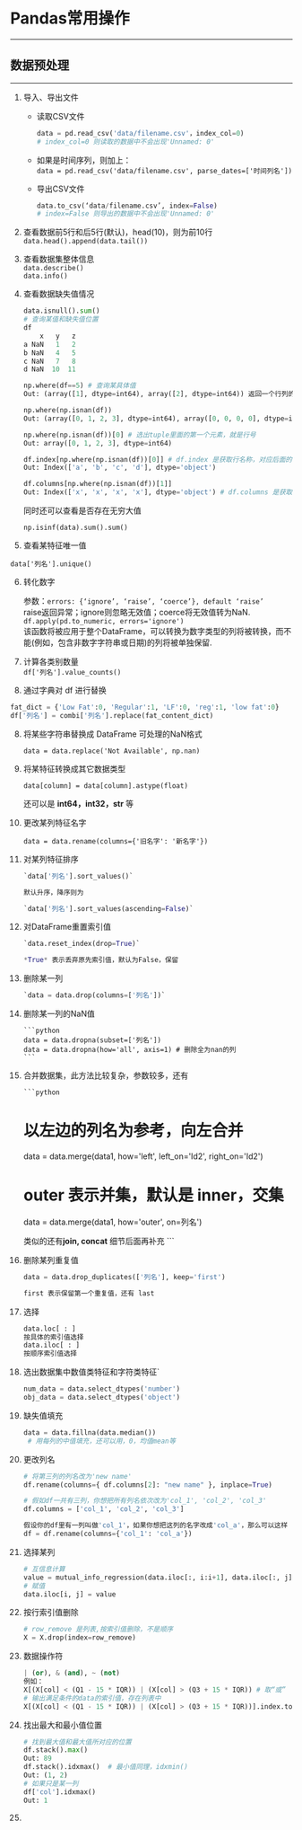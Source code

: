 # Pandas常用操作
---
## 数据预处理
---
1. 导入、导出文件  
   * 读取CSV文件  

     ```python
     data = pd.read_csv('data/filename.csv'，index_col=0)
     # index_col=0 则读取的数据中不会出现'Unnamed: 0'
     ```

   * 如果是时间序列，则加上：  
     `data = pd.read_csv('data/filename.csv', parse_dates=['时间列名'])`

   * 导出CSV文件

     ```python
     data.to_csv(‘data/filename.csv’, index=False)
     # index=False 则导出的数据中不会出现'Unnamed: 0'
     ```

2. 查看数据前5行和后5行(默认)，head(10)，则为前10行  
    `data.head().append(data.tail())`

3. 查看数据集整体信息  
    `data.describe()`  
    `data.info()`

4. 查看数据缺失值情况  

    ```python
    data.isnull().sum()
    # 查询某值和缺失值位置
    df
        x   y   z
    a NaN   1   2
    b NaN   4   5
    c NaN   7   8
    d NaN  10  11
    
    np.where(df==5) # 查询某具体值
    Out: (array([1], dtype=int64), array([2], dtype=int64)) 返回一个行列的元组
    
    np.where(np.isnan(df))
    Out: (array([0, 1, 2, 3], dtype=int64), array([0, 0, 0, 0], dtype=int64))
    
    np.where(np.isnan(df))[0] # 选出tuple里面的第一个元素，就是行号
    Out: array([0, 1, 2, 3], dtype=int64)
    
    df.index[np.where(np.isnan(df))[0]] # df.index 是获取行名称，对应后面的[0]取行号
    Out: Index(['a', 'b', 'c', 'd'], dtype='object')
    
    df.columns[np.where(np.isnan(df))[1]]
    Out: Index(['x', 'x', 'x', 'x'], dtype='object') # df.columns 是获取列名称，对应后面的[1]取列号
    ```

    

    同时还可以查看是否存在无穷大值

    `np.isinf(data).sum().sum()`

5. 查看某特征唯一值

  `data['列名'].unique()`

6. 转化数字  
    ` `  
    参数：`errors: {‘ignore’, ‘raise’, ‘coerce’}, default ‘raise’`  
    raise返回异常；ignore则忽略无效值；coerce将无效值转为NaN.  
    `df.apply(pd.to_numeric, errors='ignore')`  
    该函数将被应用于整个DataFrame，可以转换为数字类型的列将被转换，而不能(例如，包含非数字字符串或日期)的列将被单独保留.

7. 计算各类别数量  
    `df['列名'].value_counts()`  

8. 通过字典对 df 进行替换
```python
fat_dict = {'Low Fat':0, 'Regular':1, 'LF':0, 'reg':1, 'low fat':0} 
df['列名'] = combi['列名'].replace(fat_content_dict)
```

8. 将某些字符串替换成 DataFrame 可处理的NaN格式

    `data = data.replace('Not Available', np.nan)`

9. 将某特征转换成其它数据类型

    `data[column] = data[column].astype(float)`

    还可以是 **int64，int32，str** 等

10. 更改某列特征名字

    `data = data.rename(columns={'旧名字': '新名字'})`

11. 对某列特征排序

       ```python
       `data['列名'].sort_values()`
       
       默认升序，降序则为
       
       `data['列名'].sort_values(ascending=False)`
       ```

12. 对DataFrame重置索引值

       ```python
       `data.reset_index(drop=True)`
       
       *True* 表示丢弃原先索引值，默认为False，保留  
       ```

13. 删除某一列

       ```python
       `data = data.drop(columns=['列名'])`
       ```

14. 删除某一列的NaN值

        ```python
        data = data.dropna(subset=['列名'])
        data = data.dropna(how='all', axis=1) # 删除全为nan的列
        ```

15. 合并数据集，此方法比较复杂，参数较多，还有

        ```python
       # 以左边的列名为参考，向左合并
       data = data.merge(data1, how='left', left_on='Id2', right_on='Id2')
       # outer 表示并集，默认是 inner，交集
       data = data.merge(data1, how='outer', on=列名')
       
       类似的还有**join, concat**
       细节后面再补充
        ```

16. 删除某列重复值

       ```python
       data = data.drop_duplicates(['列名'], keep='first')
       
       first 表示保留第一个重复值，还有 last
       ```

17. 选择

       ```python
       data.loc[ : ]
       按具体的索引值选择
       data.iloc[ : ]
       按顺序索引值选择
       ```

18. 选出数据集中数值类特征和字符类特征`

      ```python
      num_data = data.select_dtypes('number')
      obj_data = data.select_dtypes('object')
      ```

19. 缺失值填充

     ```python
     data = data.fillna(data.median())
      # 用每列的中值填充，还可以用，0，均值mean等
     ```

20. 更改列名

       ```python
       # 将第三列的列名改为'new name'
       df.rename(columns={ df.columns[2]: "new name" }, inplace=True)
       
       # 假如df一共有三列，你想把所有列名依次改为'col_1', 'col_2', 'col_3'
       df.columns = ['col_1', 'col_2', 'col_3']
       
       假设你的df里有一列叫做'col_1'，如果你想把这列的名字改成'col_a'，那么可以这样
       df = df.rename(columns={'col_1': 'col_a'})
       ```

21. 选择某列

     ```python
     # 互信息计算
     value = mutual_info_regression(data.iloc[:, i:i+1], data.iloc[:, j])[0]
     # 赋值
     data.iloc[i, j] = value
     ```

22. 按行索引值删除

     ```python
     # row_remove 是列表,按索引值删除，不是顺序
     X = X.drop(index=row_remove)
     ```

23. 数据操作符

     ```python
     | (or), & (and), ~ (not)
     例如：
     X[(X[col] < (Q1 - 15 * IQR)) | (X[col] > (Q3 + 15 * IQR)) # 取“或”
     # 输出满足条件的data的索引值，存在列表中
     X[(X[col] < (Q1 - 15 * IQR)) | (X[col] > (Q3 + 15 * IQR))].index.tolist()
     ```

24. 找出最大和最小值位置

     ```python
     # 找到最大值和最大值所对应的位置
     df.stack().max()
     Out: 89
     df.stack().idxmax()  # 最小值同理，idxmin()
     Out: (1, 2)
     # 如果只是某一列
     df['col'].idxmax() 
     Out: 1
     ```

25. 

